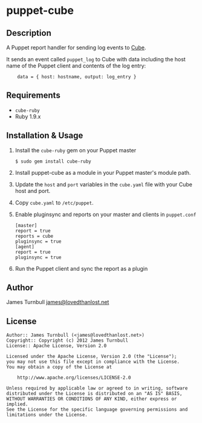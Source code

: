 puppet-cube
=============

Description
-----------

A Puppet report handler for sending log events to
[Cube](https://github.com/square/cube).

It sends an event called `puppet_log` to Cube with data including the
host name of the Puppet client and contents of the log entry:

        data = { host: hostname, output: log_entry }
  
Requirements
------------

* `cube-ruby`
* Ruby 1.9.x

Installation & Usage
--------------------

1.  Install the `cube-ruby` gem on your Puppet master

        $ sudo gem install cube-ruby

2.  Install puppet-cube as a module in your Puppet master's module
    path.

3.  Update the `host` and `port` variables in the `cube.yaml` file with
    your Cube host and port.

4.  Copy `cube.yaml` to `/etc/puppet`.

5.  Enable pluginsync and reports on your master and clients in `puppet.conf`

        [master]
        report = true
        reports = cube
        pluginsync = true
        [agent]
        report = true
        pluginsync = true

6.  Run the Puppet client and sync the report as a plugin

Author
------

James Turnbull <james@lovedthanlost.net>

License
-------

    Author:: James Turnbull (<james@lovedthanlost.net>)
    Copyright:: Copyright (c) 2012 James Turnbull
    License:: Apache License, Version 2.0

    Licensed under the Apache License, Version 2.0 (the "License");
    you may not use this file except in compliance with the License.
    You may obtain a copy of the License at

        http://www.apache.org/licenses/LICENSE-2.0

    Unless required by applicable law or agreed to in writing, software
    distributed under the License is distributed on an "AS IS" BASIS,
    WITHOUT WARRANTIES OR CONDITIONS OF ANY KIND, either express or implied.
    See the License for the specific language governing permissions and
    limitations under the License.
